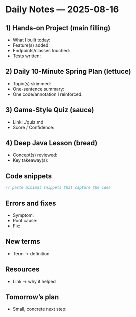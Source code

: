 # Daily Notes — 2025-08-16

## 1) Hands-on Project (main filling)
- What I built today:
- Feature(s) added:
- Endpoints/classes touched:
- Tests written:

## 2) Daily 10-Minute Spring Plan (lettuce)
- Topic(s) skimmed:
- One-sentence summary:
- One code/annotation I reinforced:

## 3) Game-Style Quiz (sauce)
- Link: ./quiz.md
- Score / Confidence:

## 4) Deep Java Lesson (bread)
- Concept(s) reviewed:
- Key takeaway(s):

## Code snippets
```java
// paste minimal snippets that capture the idea
```

## Errors and fixes
- Symptom:
- Root cause:
- Fix:

## New terms
- Term → definition

## Resources
- Link → why it helped

## Tomorrow’s plan
- Small, concrete next step: